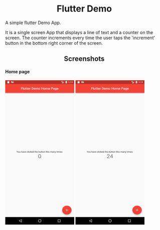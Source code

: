 <h1 align="center">Flutter Demo</h1>

<p>A simple flutter Demo App.</p>

<p>It is a single screen App that displays a line of text and a counter on the screen.
The counter increments every time the user taps the 'increment' button in the bottom right corner of the screen.</p>

<h2 align="center">Screenshots</h2>

<h4>Home page</h4>
<div>
<img src="assets/Screenshot_1.png" width=220 height=460 />
<img src="assets/Screenshot_2.png" width=220 height=460 />
</div>